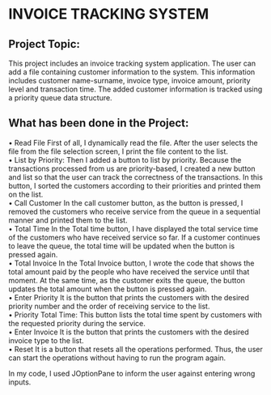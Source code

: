# INVOICE TRACKING SYSTEM

## Project Topic:

This project includes an invoice tracking system application. The user can add a file containing customer information to the system. This information includes customer name-surname, invoice type, 
invoice amount, priority level and transaction time. The added customer information is tracked using a priority queue data structure.

## What has been done in the Project:  

• Read File First of all, I dynamically read the file. After the user selects the file from the  file selection screen, I print the file content to the list.  
• List by Priority: Then I added a button to list by priority. Because the transactions  processed from us are priority-based, I created a new button and list so that the user  can track the 
  correctness of the transactions. In this button, I sorted the customers  according to their priorities and printed them on the list.  
• Call Customer In the call customer button, as the button is pressed, I removed the  customers who receive service from the queue in a sequential manner and printed  them to the list.  
• Total Time In the Total time button, I have displayed the total service time of the  customers who have received service so far. If a customer continues to leave the  queue, the total time 
  will be updated when the button is pressed again.  
• Total Invoice In the Total Invoice button, I wrote the code that shows the total amount  paid by the people who have received the service until that moment. At the same  time, as the customer 
  exits the queue, the button updates the total amount when the  button is pressed again.  
• Enter Priority It is the button that prints the customers with the desired priority number  and the order of receiving service to the list.  
• Priority Total Time: This button lists the total time spent by customers with the  requested priority during the service.  
• Enter Invoice It is the button that prints the customers with the desired invoice type to  the list.  
• Reset It is a button that resets all the operations performed. Thus, the user can start  the operations without having to run the program again.  

In my code, I used JOptionPane to inform the user against entering wrong inputs.
